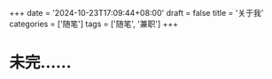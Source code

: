 +++
date = '2024-10-23T17:09:44+08:00'
draft = false
title = '关于我'
categories = ['随笔']
tags = ['随笔', '兼职']
+++

# 未完……


